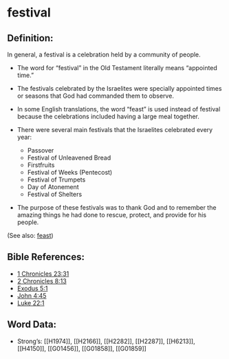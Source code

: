 # festival

## Definition:

In general, a festival is a celebration held by a community of people.

* The word for “festival” in the Old Testament literally means “appointed time.”
* The festivals celebrated by the Israelites were specially appointed times or seasons that God had commanded them to observe.
* In some English translations, the word “feast” is used instead of festival because the celebrations included having a large meal together.
* There were several main festivals that the Israelites celebrated every year:

    * Passover
    * Festival of Unleavened Bread
    * Firstfruits
    * Festival of Weeks (Pentecost)
    * Festival of Trumpets
    * Day of Atonement
    * Festival of Shelters

* The purpose of these festivals was to thank God and to remember the amazing things he had done to rescue, protect, and provide for his people.

(See also: [feast](../other/feast.md))

## Bible References:

* [1 Chronicles 23:31](rc://en/tn/help/1ch/23/31)
* [2 Chronicles 8:13](rc://en/tn/help/2ch/08/13)
* [Exodus 5:1](rc://en/tn/help/exo/05/01)
* [John 4:45](rc://en/tn/help/jhn/04/45)
* [Luke 22:1](rc://en/tn/help/luk/22/01)

## Word Data:

* Strong’s: [[H1974]], [[H2166]], [[H2282]], [[H2287]], [[H6213]], [[H4150]], [[G01456]], [[G01858]], [[G01859]]
